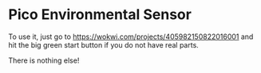 # Pico Environmental Sensor

To use it, just go to https://wokwi.com/projects/405982150822016001 and hit the big green start button if you do not have real parts. 

There is nothing else!
